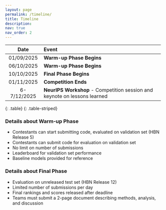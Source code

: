 ```yaml
---
layout: page
permalink: /timeline/
title: Timeline
description:
nav: true
nav_order: 2
---
```



|   **Date**  |         **Event**          |
|:---------------------------------:|:---------------------------|
| 01/09/2025 | **Warm-up Phase Begins**  |
| 06/10/2025 | **Warm-up Phase Begins**  |
| 10/10/2025 | **Final Phase Begins**  |
| 01/11/2025 | **Competition Ends** |
| 6-7/12/2025 | **NeurIPS Workshop** - Competition session and keynote on lessons learned |
{: .table}
{: .table-striped}

### Details about Warm-up Phase 
- Contestants can start submitting code, evaluated on validation set (HBN Release 5)
- Contestants can submit code for evaluation on validation set
- No limit on number of submissions
- Leaderboard for validation set performance
- Baseline models provided for reference

### Details about Final Phase
- Evaluation on unreleased test set (HBN Release 12)
- Limited number of submissions per day
- Final rankings and scores released after deadline
- Teams must submit a 2-page document describing methods, analysis, and discussion
